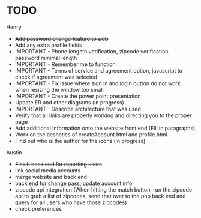 # TODO

Henry 
- <strike>Add password change feature to web</strike>
- Add any extra profile fields
- IMPORTANT - Phone lengeth verification, zipcode verification, password minimal length
- IMPORTANT - Remember me to function
- IMPORTANT - Terms of service and agreement option, javascript to check if agreement was selected
- IMPORTANT - Fix issue where sign in and login button do not work when resizing the window too small
- IMPORTANT - Create the power point presentation 
- Update ER and other diagrams (in progress)
- IMPORTANT - Describe architecture that was used
- Verify that all links are properly working and directing you to the proper page
- Add additional information onto the website front end (Fill in paragraphs)
- Work on the aeshetics of createAccount.html and profile.html
- Find out who is the author for the icons (in progress)

Austin
- <strike>Finish back end for reporting users</strike>
- <strike>link social media accounts</strike>
- merge website and back end
- back end for change pass, update account info
- zipcode api integration (When hitting the match button, run the zipcode api to grab a list of zipcodes, send that over to the php back end and query for all users who have those zipcodes)
- check preferences
